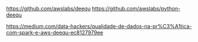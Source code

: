 https://github.com/awslabs/deequ
https://github.com/awslabs/python-deequ

https://medium.com/data-hackers/qualidade-de-dados-na-pr%C3%A1tica-com-spark-e-aws-deequ-ec8127979ee
